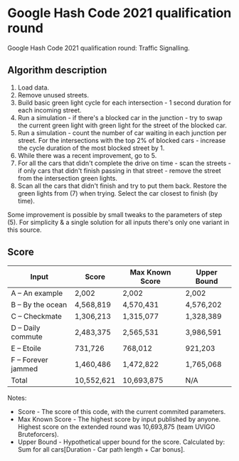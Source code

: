 # Google Hash Code 2021 qualification round

Google Hash Code 2021 qualification round: Traffic Signalling. 

## Algorithm description
1. Load data.
2. Remove unused streets.
3. Build basic green light cycle for each intersection - 1 second duration for each incoming street.
4. Run a simulation - if there's a blocked car in the junction - try to swap the current green light with green light for the street of the blocked car.
5. Run a simulation - count the number of car waiting in each junction per street. For the intersections with the top 2% of blocked cars - increase the cycle duration of the most blocked street by 1.
6. While there was a recent improvement, go to 5.
7. For all the cars that didn't complete the drive on time - scan the streets - if only cars that didn't finish passing in that street - remove the street from the intersection green lights.
8. Scan all the cars that didn't finish and try to put them back. Restore the green lights from (7) when trying. Select the car closest to finish (by time).

Some improvement is possible by small tweaks to the parameters of step (5). For simplicity & a single solution for all inputs there's only one variant in this source.

## Score

| Input | Score | Max Known Score | Upper Bound |
| --- | --- | --- | --- |
| A – An example | 2,002 | 2,002 | 2,002 |
| B – By the ocean | 4,568,819 | 4,570,431 | 4,576,202 |
| C – Checkmate | 1,306,213 | 1,315,077 | 1,328,389 |
| D – Daily commute | 2,483,375 | 2,565,531 | 3,986,591 |
| E – Etoile | 731,726 | 768,012 | 921,203 |
| F – Forever jammed | 1,460,486 |  1,472,822 | 1,765,068 |
| Total | 10,552,621 | 10,693,875 | N/A |

Notes:
* Score - The score of this code, with the current commited parameters.
* Max Known Score - The highest score by input published by anyone. Highest score on the extended round was 10,693,875 (team UVIGO Bruteforcers).
* Upper Bound - Hypothetical upper bound for the score. Calculated by: Sum for all cars[Duration - Car path length + Car bonus]. 
